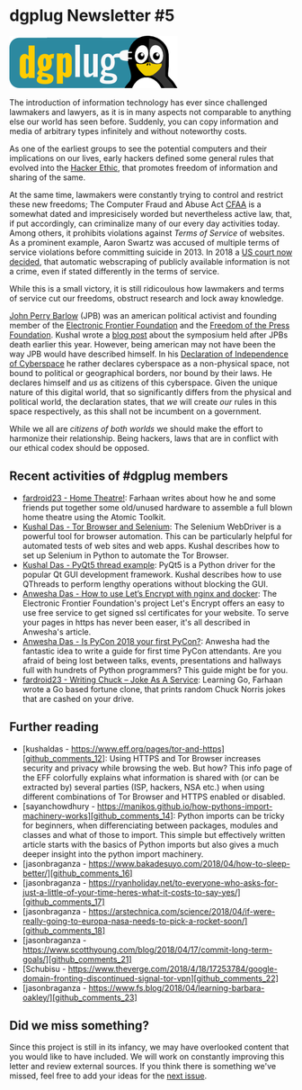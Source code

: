 
dgplug Newsletter \#5
============================================

![dgplug logo][img:logo]

The introduction of information technology has ever since challenged lawmakers and lawyers, as it is in many aspects not comparable to anything else our world has seen before. Suddenly, you can copy information and media of arbitrary types infinitely and without noteworthy costs.

As one of the earliest groups to see the potential computers and their implications on our lives, early hackers defined some general rules that evolved into the [Hacker Ethic](https://en.wikipedia.org/wiki/Hacker_ethic), that promotes freedom of information and sharing of the same.

At the same time, lawmakers were constantly trying to control and restrict these new freedoms; The Computer Fraud and Abuse Act [CFAA](https://en.wikipedia.org/wiki/Computer_Fraud_and_Abuse_Act) is a somewhat dated and impresicisely worded but nevertheless active law, that, if put accordingly, can criminalize many of our every day activities today. Among others, it prohibits violations against *Terms of Service* of websites. As a prominent example, Aaron Swartz was accused of multiple terms of service violations before committing suicide in 2013. In 2018 a [US court now decided][github_comments_13], that automatic webscraping of publicly available information is not a crime, even if stated differently in the terms of service.

While this is a small victory, it is still ridicoulous how lawmakers and terms of service cut our freedoms, obstruct research and lock away knowledge.

[John Perry Barlow](https://en.wikipedia.org/wiki/John_Perry_Barlow) (JPB) was an american political activist and founding member of the [Electronic Frontier Foundation](https://eff.org) and the [Freedom of the Press Foundation](https://freedom.press). Kushal wrote a [blog post](https://kushaldas.in/posts/remembering-john-perry-barlow.html) about the symposium held after JPBs death earlier this year. However, being american may not have been the way JPB would have described himself. In his [Declaration of Independence of Cyberspace][github_comments_11] he rather declares cyberspace as a non-physical space, not bound to political or geographical borders, nor bound by their laws. He declares himself and *us* as citizens of this cyberspace. Given the unique nature of this digital world, that so significantly differs from the physical and political world, the declaration states, that *we* will create *our* rules in this space respectively, as this shall not be incumbent on a government.

While we all are *citizens of both worlds* we should make the effort to harmonize their relationship. Being hackers, laws that are in conflict with our ethical codex should be opposed.

Recent activities of \#dgplug members
----------------------------------------------

- [fardroid23 - Home Theatre!][dgplug planet_1]: Farhaan writes about how he and some friends put together some old/unused hardware to assemble a full blown home theatre using the Atomic Toolkit.
- [Kushal Das - Tor Browser and Selenium][dgplug planet_4]: The Selenium WebDriver is a powerful tool for browser automation. This can be particularly helpful for automated tests of web sites and web apps. Kushal describes how to set up Selenium in Python to automate the Tor Browser.
- [Kushal Das - PyQt5 thread example][dgplug planet_5]: PyQt5 is a Python driver for the popular Qt GUI development framework. Kushal describes how to use QThreads to perform lengthy operations without blocking the GUI.
- [Anwesha Das - How to use Let’s Encrypt with nginx and docker][dgplug planet_7]: The Electronic Frontier Foundation's project Let's Encrypt offers an easy to use free service to get signed ssl certificates for your website. To serve your pages in https has never been easer, it's all described in Anwesha's article.
- [Anwesha Das - Is PyCon 2018 your first PyCon?][dgplug planet_8]: Anwesha had the fantastic idea to write a guide for first time PyCon attendants. Are you afraid of being lost between talks, events, presentations and hallways full with hundrets of Python programmers? This guide might be for you.
- [fardroid23 - Writing Chuck – Joke As A Service][dgplug planet_9]: Learning Go, Farhaan wrote a Go based fortune clone, that prints random Chuck Norris jokes that are cashed on your drive. 

Further reading
-------------------

- [kushaldas - https://www.eff.org/pages/tor-and-https][github_comments_12]: Using HTTPS and Tor Browser increases security and privacy while browsing the web. But how? This info page of the EFF colorfully explains what information is shared with (or can be extracted by) several parties (ISP, hackers, NSA etc.) when using different combinations of Tor Browser and HTTPS enabled or disabled.
- [sayanchowdhury - https://manikos.github.io/how-pythons-import-machinery-works][github_comments_14]: Python imports can be tricky for beginners, when differenciating between packages, modules and classes and what of those to import. This simple but effectively written article starts with the basics of Python imports but also gives a much deeper insight into the python import machinery.
- [jasonbraganza - https://www.bakadesuyo.com/2018/04/how-to-sleep-better/][github_comments_16]
- [jasonbraganza - https://ryanholiday.net/to-everyone-who-asks-for-just-a-little-of-your-time-heres-what-it-costs-to-say-yes/][github_comments_17]
- [jasonbraganza - https://arstechnica.com/science/2018/04/if-were-really-going-to-europa-nasa-needs-to-pick-a-rocket-soon/][github_comments_18]
- [jasonbraganza - https://www.scotthyoung.com/blog/2018/04/17/commit-long-term-goals/][github_comments_21]
- [Schubisu - https://www.theverge.com/2018/4/18/17253784/google-domain-fronting-discontinued-signal-tor-vpn][github_comments_22]
- [jasonbraganza - https://www.fs.blog/2018/04/learning-barbara-oakley/][github_comments_23]

Did we miss something?
---------------------------

Since this project is still in its infancy, we may have overlooked content that you would like to have included. We will work on constantly improving this letter and review external sources. If you think there is something we've missed, feel free to add your ideas for the [next issue][link:next_issue].


[img:logo]: ../../static/img/dgplug_logo.png
[link:dgplug]: https://dgplug.org
[link:planet]: http://planet.dgplug.org
[link:students_planet]: http://students.planet.dgplug.org
[link:next_issue]: https://github.com/dgplug/newsletter/issues/11

[dgplug planet_0]: https://janusworx.com/seth-akimbo-blogging.html
[dgplug planet_1]: https://farhaanbukhsh.wordpress.com/2018/06/11/home-theatre/
[dgplug planet_4]: https://kushaldas.in/posts/tor-browser-and-selenium.html
[dgplug planet_5]: https://kushaldas.in/posts/pyqt5-thread-example.html
[dgplug planet_6]: https://mjbraganza.com/writing-day-33-akimbo/
[dgplug planet_7]: http://anweshadas.in/how-to-use-lets-encrypt-with-nginx-and-docker/
[dgplug planet_8]: http://anweshadas.in/is-pycon-2018-your-first-pycon/
[dgplug planet_9]: https://farhaanbukhsh.wordpress.com/2018/04/20/writing-chuck-joke-as-a-service/

[github_comments_11]: https://www.youtube.com/watch?v=3WS9DhSIWR0
[github_comments_12]: https://www.eff.org/pages/tor-and-https
[github_comments_13]: https://www.eff.org/deeplinks/2018/04/dc-court-accessing-public-information-not-computer-crime
[github_comments_14]: https://manikos.github.io/how-pythons-import-machinery-works
[github_comments_15]: https://www.akimbo.me
[github_comments_16]: https://www.bakadesuyo.com/2018/04/how-to-sleep-better/
[github_comments_17]: https://ryanholiday.net/to-everyone-who-asks-for-just-a-little-of-your-time-heres-what-it-costs-to-say-yes/
[github_comments_18]: https://arstechnica.com/science/2018/04/if-were-really-going-to-europa-nasa-needs-to-pick-a-rocket-soon/
[github_comments_20]: https://www.fs.blog/2018/04/first-principles/
[github_comments_21]: https://www.scotthyoung.com/blog/2018/04/17/commit-long-term-goals/
[github_comments_22]: https://www.theverge.com/2018/4/18/17253784/google-domain-fronting-discontinued-signal-tor-vpn
[github_comments_23]: https://www.fs.blog/2018/04/learning-barbara-oakley/
